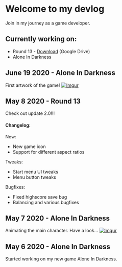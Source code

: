 # Welcome to my devlog

Join in my journey as a game developer. 
## Currently working on:
* Round 13 - [Download](https://drive.google.com/drive/folders/1iiQOkMuxTbkQBQJywu51K4czR9A3TGsv?usp=sharing) (Google Drive)
* Alone In Darkness


## June 19 2020 - Alone In Darkness
First artwork of the game!
[![Imgur](https://i.imgur.com/5BuR1H0.png)](https://i.imgur.com/5BuR1H0.png)


## May 8 2020 - Round 13 
Check out update 2.0!!!
#### Changelog:
New: 
- New game icon
- Support for different aspect ratios

Tweaks:
- Start menu UI tweaks
- Menu button tweaks

Bugfixes:
- Fixed highscore save bug
- Balancing and various bugfixes


## May 7 2020 - Alone In Darkness
Animating the main character. Have a look...
[![Imgur](https://i.imgur.com/ZEIjCIZ.png)](https://youtu.be/muvK5ObUaTk)


## May 6 2020 - Alone In Darkness
Started working on my new game Alone In Darkness. 
